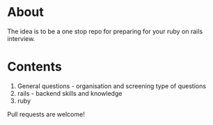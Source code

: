 # About
The idea is to be a one stop repo for preparing for your ruby on rails interview.

# Contents
1. General questions - organisation and screening type of questions
2. rails - backend skills and knowledge
3. ruby

Pull requests are welcome!
